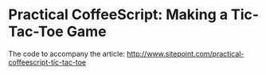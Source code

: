 # Practical CoffeeScript: Making a Tic-Tac-Toe Game

The code to accompany the article: http://www.sitepoint.com/practical-coffeescript-tic-tac-toe
